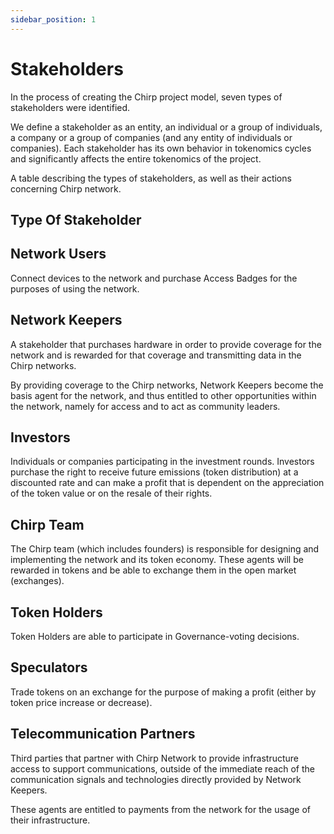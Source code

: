 ```yaml
---
sidebar_position: 1
---
```


# Stakeholders

In the process of creating the Chirp project model, seven types of stakeholders were identified. 

We define a stakeholder as an entity, an individual or a group of individuals, a company or a group of companies (and any entity of individuals or companies). Each stakeholder has its own behavior in tokenomics cycles and significantly affects the entire tokenomics of the project.

A table describing the types of stakeholders, as well as their actions concerning Chirp network.

## Type Of Stakeholder

## Network Users
Connect devices to the network and purchase Access Badges for the purposes of using the network.

## Network Keepers
A stakeholder that purchases hardware in order to provide coverage for the network and is rewarded for that coverage and transmitting data in the Chirp networks.

By providing coverage to the Chirp networks, Network Keepers become the basis agent for the network, and thus entitled to other opportunities within the network, namely for access and to act as community leaders.

## Investors
Individuals or companies participating in the investment rounds. Investors purchase the right to receive future emissions (token distribution) at a discounted rate and can make a profit that is dependent on the appreciation of the token value or on the resale of their rights.

## Chirp Team 
The Chirp team (which includes founders) is responsible for designing and implementing the network and its token economy. These agents will be rewarded in tokens and be able to exchange them in the open market (exchanges).

## Token Holders
Token Holders are able to participate in Governance-voting decisions.

## Speculators
Trade tokens on an exchange for the purpose of making a profit (either by token price increase or decrease).

## Telecommunication Partners
Third parties that partner with Chirp Network to provide infrastructure access to support communications, outside of the immediate reach of the communication signals and technologies directly provided by Network Keepers.

These agents are entitled to payments from the network for the usage of their infrastructure.


